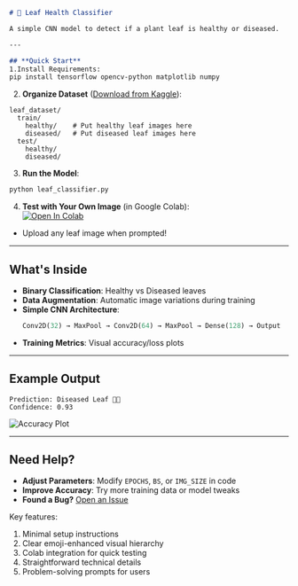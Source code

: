 ```markdown
# 🌿 Leaf Health Classifier  

A simple CNN model to detect if a plant leaf is healthy or diseased.  

---

## **Quick Start**  
1.Install Requirements:  
pip install tensorflow opencv-python matplotlib numpy
```

2. **Organize Dataset** ([Download from Kaggle](https://www.kaggle.com/datasets/csafrit2/plant-leaves-for-image-classification)):  
```
leaf_dataset/
  train/
    healthy/    # Put healthy leaf images here
    diseased/   # Put diseased leaf images here
  test/
    healthy/
    diseased/
```

3. **Run the Model**:  
```python
python leaf_classifier.py
```

4. **Test with Your Own Image** (in Google Colab):  
[![Open In Colab](https://colab.research.google.com/assets/colab-badge.svg)](https://colab.research.google.com/github/yourusername/your-repo/blob/main/leaf_classifier.py)  
- Upload any leaf image when prompted!

---

## **What's Inside**  
- **Binary Classification**: Healthy vs Diseased leaves  
- **Data Augmentation**: Automatic image variations during training  
- **Simple CNN Architecture**:  
  ```python
  Conv2D(32) → MaxPool → Conv2D(64) → MaxPool → Dense(128) → Output
  ```
- **Training Metrics**: Visual accuracy/loss plots  

---

## **Example Output**  
```
Prediction: Diseased Leaf 🌿✅  
Confidence: 0.93
```
![Accuracy Plot](https://i.imgur.com/6zwvQ7Q.png)  

---

## **Need Help?**  
- **Adjust Parameters**: Modify `EPOCHS`, `BS`, or `IMG_SIZE` in code  
- **Improve Accuracy**: Try more training data or model tweaks  
- **Found a Bug?** [Open an Issue](https://github.com/yourusername/your-repo/issues)  

Key features:  
1. Minimal setup instructions  
2. Clear emoji-enhanced visual hierarchy  
3. Colab integration for quick testing  
4. Straightforward technical details  
5. Problem-solving prompts for users  
